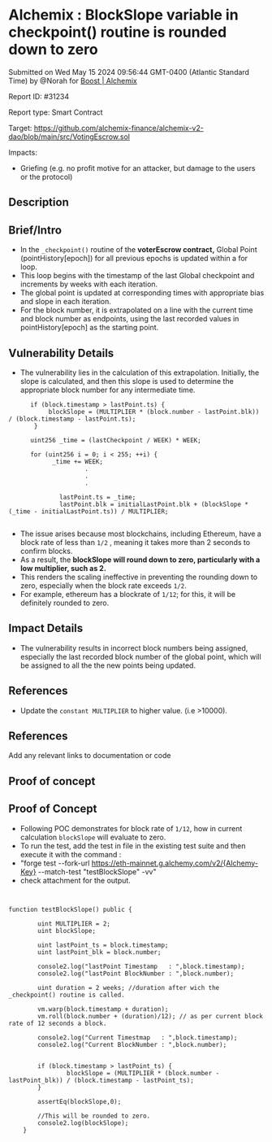 
# Alchemix : BlockSlope variable in checkpoint() routine is rounded down to zero

Submitted on Wed May 15 2024 09:56:44 GMT-0400 (Atlantic Standard Time) by @Norah for [Boost | Alchemix](https://immunefi.com/bounty/alchemix-boost/)

Report ID: #31234

Report type: Smart Contract

Target: https://github.com/alchemix-finance/alchemix-v2-dao/blob/main/src/VotingEscrow.sol

Impacts:
- Griefing (e.g. no profit motive for an attacker, but damage to the users or the protocol)

## Description
## Brief/Intro
- In the `_checkpoint()` routine of the **voterEscrow contract,** Global Point (pointHistory[epoch]) for all previous epochs is updated within a for loop.
- This loop begins with the timestamp of the last Global checkpoint and increments by weeks with each iteration. 
- The global point is updated at corresponding times with appropriate bias and slope in each iteration.
- For the block number, it is extrapolated on a line with the current time and block number as endpoints, using the last recorded values in pointHistory[epoch] as the starting point.

## Vulnerability Details
- The vulnerability lies in the calculation of this extrapolation. Initially, the slope is calculated, and then this slope is used to determine the appropriate block number for any intermediate time.
 ```
       if (block.timestamp > lastPoint.ts) {
            blockSlope = (MULTIPLIER * (block.number - lastPoint.blk)) / (block.timestamp - lastPoint.ts);
        }

       uint256 _time = (lastCheckpoint / WEEK) * WEEK;
            
       for (uint256 i = 0; i < 255; ++i) {
             _time += WEEK;
                      .
                      .
                      .
          
               lastPoint.ts = _time;
               lastPoint.blk = initialLastPoint.blk + (blockSlope * (_time - initialLastPoint.ts)) / MULTIPLIER;
      

```
- The issue arises because most blockchains, including Ethereum, have a block rate of less than `1/2` , meaning it takes more than 2 seconds to confirm blocks.
- As a result, the **blockSlope will round down to zero, particularly with a low multiplier, such as 2.**
- This renders the scaling ineffective in preventing the rounding down to zero, especially when the block rate exceeds `1/2`.
- For example, ethereum has a blockrate of `1/12`; for this, it will be definitely rounded to zero.

## Impact Details
- The vulnerability results in incorrect block numbers being assigned, especially the last recorded block number of the global point, which will be assigned to all the the new points being updated.

## References
- Update the `constant MULTIPLIER` to higher value. (i.e >10000).

## References
Add any relevant links to documentation or code

        
## Proof of concept
## Proof of Concept
- Following POC demonstrates for block rate of `1/12`, how in current calculation `blockSlope` will evaluate to zero.
- To run the test, add the test in file in the existing test suite and then execute it with the command :
- "forge test --fork-url https://eth-mainnet.g.alchemy.com/v2/{Alchemy-Key} --match-test "testBlockSlope" -vv"
- check attachment for the output.

``` solidity


function testBlockSlope() public {

        uint MULTIPLIER = 2;
        uint blockSlope; 

        uint lastPoint_ts = block.timestamp;
        uint lastPoint_blk = block.number;

        console2.log("lastPoint Timestamp   : ",block.timestamp);
        console2.log("lastPoint BlockNumber : ",block.number);

        uint duration = 2 weeks; //duration after wich the _checkpoint() routine is called.

        vm.warp(block.timestamp + duration);
        vm.roll(block.number + (duration)/12); // as per current block rate of 12 seconds a block.

        console2.log("Current Timestmap   : ",block.timestamp);
        console2.log("Current BlockNumber : ",block.number);
        

        if (block.timestamp > lastPoint_ts) {
                blockSlope = (MULTIPLIER * (block.number - lastPoint_blk)) / (block.timestamp - lastPoint_ts);
        }

        assertEq(blockSlope,0);

        //This will be rounded to zero.
        console2.log(blockSlope);
    }


```